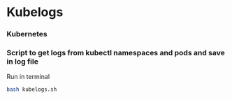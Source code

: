# Kubelogs
### Kubernetes

### Script to get logs from kubectl namespaces and pods and save in log file

Run in terminal
```sh
bash kubelogs.sh
```
